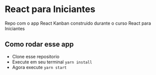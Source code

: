 # React para Iniciantes

Repo com o app React Kanban construido durante o curso React para Iniciantes

## Como rodar esse app

- Clone esse repositorio
- Execute em seu terminal `yarn install`
- Agora execute `yarn start`
